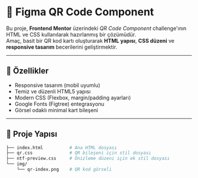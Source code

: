 # 📱 Figma QR Code Component

Bu proje, **Frontend Mentor** üzerindeki *QR Code Component* challenge'ının HTML ve CSS kullanılarak hazırlanmış bir çözümüdür.  
Amaç, basit bir QR kod kartı oluşturarak **HTML yapısı**, **CSS düzeni** ve **responsive tasarım** becerilerini geliştirmektir.

---

## 🚀 Özellikler

- Responsive tasarım (mobil uyumlu)
- Temiz ve düzenli HTML5 yapısı
- Modern CSS (Flexbox, margin/padding ayarları)
- Google Fonts (Figtree) entegrasyonu
- Görsel odaklı minimal kart bileşeni

---

## 🧩 Proje Yapısı

```bash
├── index.html          # Ana HTML dosyası
├── qr.css              # QR bileşeni için stil dosyası
├── ntf-preview.css     # Önizleme düzeni için ek stil dosyası
└── img/
    └── qr-index.png    # QR kod görseli
